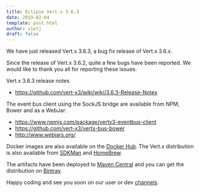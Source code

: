 ```yaml
---
title: Eclipse Vert.x 3.6.3
date: 2019-02-04
template: post.html
author: vietj
draft: false
---
```


We have just released Vert.x 3.6.3, a bug fix release of Vert.x 3.6.x.

Since the release of Vert.x 3.6.2, quite a few bugs have been reported. We would like to thank you all for reporting these issues.

Vert.x 3.6.3 release notes

* https://github.com/vert-x3/wiki/wiki/3.6.3-Release-Notes

The event bus client using the SockJS bridge are available from NPM, Bower and as a WebJar:

* https://www.npmjs.com/package/vertx3-eventbus-client
* https://github.com/vert-x3/vertx-bus-bower
* http://www.webjars.org/

Docker images are also available on the [Docker Hub](https://hub.docker.com/u/vertx/). The Vert.x distribution is also available from [SDKMan](http://sdkman.io/index.html) and [HomeBrew](http://brew.sh/).

The artifacts have been deployed to [Maven Central](http://search.maven.org/#search%7Cga%7C1%7Cg%3A%22io.vertx%22%20AND%20v%3A%223.6.3%22) and you can get the distribution on [Bintray](https://bintray.com/vertx/downloads/distribution/3.6.3/view).

Happy coding and see you soon on our user or dev [channels](https://vertx.io/community).
